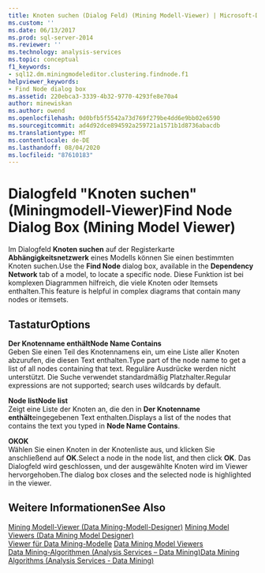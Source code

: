 ```yaml
---
title: Knoten suchen (Dialog Feld) (Mining Modell-Viewer) | Microsoft-Dokumentation
ms.custom: ''
ms.date: 06/13/2017
ms.prod: sql-server-2014
ms.reviewer: ''
ms.technology: analysis-services
ms.topic: conceptual
f1_keywords:
- sql12.dm.miningmodeleditor.clustering.findnode.f1
helpviewer_keywords:
- Find Node dialog box
ms.assetid: 220ebca3-3339-4b32-9770-4293fe8e70a4
author: minewiskan
ms.author: owend
ms.openlocfilehash: 0d0bfb5f5542a73d769f279be4dd6e9bb02e6590
ms.sourcegitcommit: ad4d92dce894592a259721a1571b1d8736abacdb
ms.translationtype: MT
ms.contentlocale: de-DE
ms.lasthandoff: 08/04/2020
ms.locfileid: "87610183"
---
```

# <a name="find-node-dialog-box-mining-model-viewer"></a><span data-ttu-id="b61b9-102">Dialogfeld "Knoten suchen" (Miningmodell-Viewer)</span><span class="sxs-lookup"><span data-stu-id="b61b9-102">Find Node Dialog Box (Mining Model Viewer)</span></span>
  <span data-ttu-id="b61b9-103">Im Dialogfeld **Knoten suchen** auf der Registerkarte **Abhängigkeitsnetzwerk** eines Modells können Sie einen bestimmten Knoten suchen.</span><span class="sxs-lookup"><span data-stu-id="b61b9-103">Use the **Find Node** dialog box, available in the **Dependency Network** tab of a model, to locate a specific node.</span></span> <span data-ttu-id="b61b9-104">Diese Funktion ist bei komplexen Diagrammen hilfreich, die viele Knoten oder Itemsets enthalten.</span><span class="sxs-lookup"><span data-stu-id="b61b9-104">This feature is helpful in complex diagrams that contain many nodes or itemsets.</span></span>  
  
## <a name="options"></a><span data-ttu-id="b61b9-105">Tastatur</span><span class="sxs-lookup"><span data-stu-id="b61b9-105">Options</span></span>  
 <span data-ttu-id="b61b9-106">**Der Knotenname enthält**</span><span class="sxs-lookup"><span data-stu-id="b61b9-106">**Node Name Contains**</span></span>  
 <span data-ttu-id="b61b9-107">Geben Sie einen Teil des Knotennamens ein, um eine Liste aller Knoten abzurufen, die diesen Text enthalten.</span><span class="sxs-lookup"><span data-stu-id="b61b9-107">Type part of the node name to get a list of all nodes containing that text.</span></span> <span data-ttu-id="b61b9-108">Reguläre Ausdrücke werden nicht unterstützt. Die Suche verwendet standardmäßig Platzhalter.</span><span class="sxs-lookup"><span data-stu-id="b61b9-108">Regular expressions are not supported; search uses wildcards by default.</span></span>  
  
 <span data-ttu-id="b61b9-109">**Node list**</span><span class="sxs-lookup"><span data-stu-id="b61b9-109">**Node list**</span></span>  
 <span data-ttu-id="b61b9-110">Zeigt eine Liste der Knoten an, die den in **Der Knotenname enthält**eingegebenen Text enthalten.</span><span class="sxs-lookup"><span data-stu-id="b61b9-110">Displays a list of the nodes that contains the text you typed in **Node Name Contains**.</span></span>  
  
 <span data-ttu-id="b61b9-111">**OK**</span><span class="sxs-lookup"><span data-stu-id="b61b9-111">**OK**</span></span>  
 <span data-ttu-id="b61b9-112">Wählen Sie einen Knoten in der Knotenliste aus, und klicken Sie anschließend auf **OK**.</span><span class="sxs-lookup"><span data-stu-id="b61b9-112">Select a node in the node list, and then click **OK**.</span></span> <span data-ttu-id="b61b9-113">Das Dialogfeld wird geschlossen, und der ausgewählte Knoten wird im Viewer hervorgehoben.</span><span class="sxs-lookup"><span data-stu-id="b61b9-113">The dialog box closes and the selected node is highlighted in the viewer.</span></span>  
  
## <a name="see-also"></a><span data-ttu-id="b61b9-114">Weitere Informationen</span><span class="sxs-lookup"><span data-stu-id="b61b9-114">See Also</span></span>  
 <span data-ttu-id="b61b9-115">[Mining Modell-Viewer &#40;Data Mining-Modell-Designer&#41;](mining-model-viewers-data-mining-model-designer.md) </span><span class="sxs-lookup"><span data-stu-id="b61b9-115">[Mining Model Viewers &#40;Data Mining Model Designer&#41;](mining-model-viewers-data-mining-model-designer.md) </span></span>  
 <span data-ttu-id="b61b9-116">[Viewer für Data Mining-Modelle](data-mining/data-mining-model-viewers.md) </span><span class="sxs-lookup"><span data-stu-id="b61b9-116">[Data Mining Model Viewers](data-mining/data-mining-model-viewers.md) </span></span>  
 [<span data-ttu-id="b61b9-117">Data Mining-Algorithmen &#40;Analysis Services – Data Mining&#41;</span><span class="sxs-lookup"><span data-stu-id="b61b9-117">Data Mining Algorithms &#40;Analysis Services - Data Mining&#41;</span></span>](data-mining/data-mining-algorithms-analysis-services-data-mining.md)  
  
  
